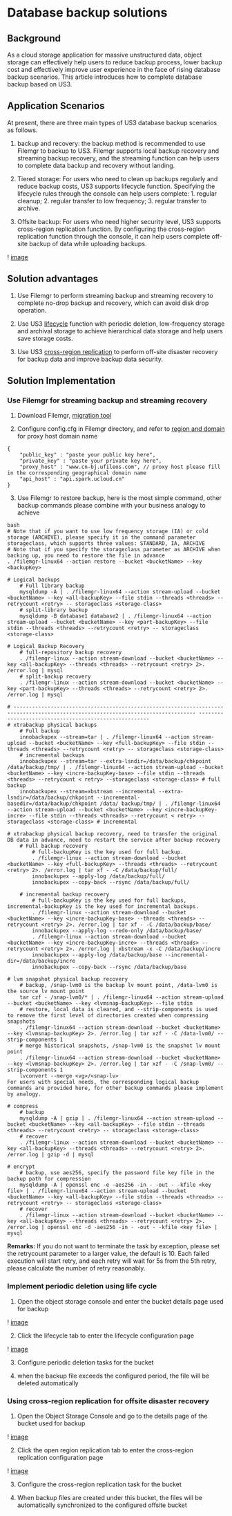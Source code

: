 # Database backup solutions

## Background
As a cloud storage application for massive unstructured data, object storage can effectively help users to reduce backup process, lower backup cost and effectively improve user experience in the face of rising database backup scenarios.
This article introduces how to complete database backup based on US3.

## Application Scenarios
At present, there are three main types of US3 database backup scenarios as follows.

1. backup and recovery: the backup method is recommended to use Filemgr to backup to US3.
Filemgr supports local backup recovery and streaming backup recovery, and the streaming function can help users to complete data backup and recovery without landing.

2. Tiered storage: For users who need to clean up backups regularly and reduce backup costs, US3 supports lifecycle function.
Specifying the lifecycle rules through the console can help users complete: 1. regular cleanup; 2. regular transfer to low frequency; 3. regular transfer to archive.

3. Offsite backup: For users who need higher security level, US3 supports cross-region replication function.
By configuring the cross-region replication function through the console, it can help users complete off-site backup of data while uploading backups.

! [image](/images/backup1.png)

## Solution advantages
1. Use Filemgr to perform streaming backup and streaming recovery to complete no-drop backup and recovery, which can avoid disk drop operation.

2. Use US3 [lifecycle](/ufile/guide/lifecycle) function with periodic deletion, low-frequency storage and archival storage to achieve hierarchical data storage and help users save storage costs.

3. Use US3 [cross-region replication](/ufile/guide/multisite) to perform off-site disaster recovery for backup data and improve backup data security.

## Solution Implementation
### Use Filemgr for streaming backup and streaming recovery
1. Download Filemgr, [migration tool](ufile/tools/tools/tools_file)

2. Configure config.cfg in Filemgr directory, and refer to [region and domain](/ufile/introduction/region) for proxy host domain name

```
{
    "public_key" : "paste your public key here",
    "private_key" : "paste your private key here",
    "proxy_host" : "www.cn-bj.ufileos.com", // proxy host please fill in the corresponding geographical domain name
    "api_host" : "api.spark.ucloud.cn"
}
````
3. Use Filemgr to restore backup, here is the most simple command, other backup commands please combine with your business analogy to achieve

```
bash
# Note that if you want to use low frequency storage (IA) or cold storage (ARCHIVE), please specify it in the command parameter storageclass, which supports three values: STANDARD, IA, ARCHIVE
# Note that if you specify the storageclass parameter as ARCHIVE when backing up, you need to restore the file in advance
. /filemgr-linux64 --action restore --bucket <bucketName> --key <backupKey>

# Logical backups
    # Full library backup
    mysqldump -A | . /filemgr-linux64 --action stream-upload --bucket <bucketName> --key <all-backupKey> --file stdin --threads <threads> --retrycount <retry> -- storageclass <storage-class>
    # split-library backup
    mysqldump -B database1 database2 | . /filemgr-linux64 --action stream-upload --bucket <bucketName> --key <part-backupKey> --file stdin --threads <threads> --retrycount <retry> -- storageclass <storage-class>

# Logical Backup Recovery
    # full-repository backup recovery
    . /filemgr-linux --action stream-download --bucket <bucketName> --key <all-backupKey> --threads <threads> --retrycount <retry> 2>. /error.log | mysql
    # split-backup recovery
    . /filemgr-linux --action stream-download --bucket <bucketName> --key <part-backupKey> --threads <threads> --retrycount <retry> 2>. /error.log | mysql

# --------------------------------------------------------------------------------------------------------------------------------- ------------------------------------------------------
# xtrabackup physical backups
    # Full backup
    innobackupex --stream=tar | . /filemgr-linux64 --action stream-upload --bucket <bucketName> --key <full-backupKey> --file stdin --threads <threads> --retrycount <retry> -- storageclass <storage-class>
    # incremental backups
    innobackupex --stream=tar --extra-lsndir=/data/backup/chkpoint /data/backup/tmp/ | . /filemgr-linux64 --action stream-upload --bucket <bucketName> --key <incre-backupKey-base> --file stdin --threads <threads> --retrycount < retry> --storageclass <storage-class> # full backup
    innobackupex --stream=xbstream --incremental --extra-lsndir=/data/backup/chkpoint --incremental-basedir=/data/backup/chkpoint /data/ backup/tmp/ | . /filemgr-linux64 --action stream-upload --bucket <bucketName> --key <incre-backupKey-incre> --file stdin --threads <threads> --retrycount < retry> --storageclass <storage-class> # incremental

# xtrabackup physical backup recovery, need to transfer the original DB data in advance, need to restart the service after backup recovery
    # Full backup recovery
        # full-backupKey is the key used for full backup.
        . /filemgr-linux --action stream-download --bucket <bucketName> --key <full-backupKey> --threads <threads> --retrycount <retry> 2>. /error.log | tar xf - -C /data/backup/full/
        innobackupex --apply-log /data/backup/full/
        innobackupex --copy-back --rsync /data/backup/full/

    # incremental backup recovery
        # full-backupKey is the key used for full backups, incremental-backupKey is the key used for incremental backups.
        . /filemgr-linux --action stream-download --bucket <bucketName> --key <incre-backupKey-base> --threads <threads> --retrycount <retry> 2>. /error.log | tar xf - -C /data/backup/base/
        innobackupex --apply-log --redo-only /data/backup/base/
        . /filemgr-linux --action stream-download --bucket <bucketName> --key <incre-backupKey-incre> --threads <threads> --retrycount <retry> 2>. /error.log | xbstream -x -C /data/backup/incre
        innobackupex --apply-log /data/backup/base --incremental-dir=/data/backup/incre
        innobackupex --copy-back --rsync /data/backup/base

# lvm snapshot physical backup recovery
    # backup, /snap-lvm0 is the backup lv mount point, /data-lvm0 is the source lv mount point
    tar czf - /snap-lvm0/* | . /filemgr-linux64 --action stream-upload --bucket <bucketName> --key <lvmsnap-backupKey> --file stdin
    # restore, local data is cleared, and --strip-components is used to remove the first level of directories created when compressing snapshots
    . /filemgr-linux64 --action stream-download --bucket <bucketName> --key <lvmsnap-backupKey> 2>. /error.log | tar xzf - -C /data-lvm0/ --strip-components 1
    # merge historical snapshots, /snap-lvm0 is the snapshot lv mount point
    . /filemgr-linux64 --action stream-download --bucket <bucketName> --key <lvmsnap-backupKey> 2>. /error.log | tar xzf - -C /snap-lvm0/ --strip-components 1
    lvconvert --merge <vg>/<snap-lv>
For users with special needs, the corresponding logical backup commands are provided here, for other backup commands please implement by analogy.

# compress
    # backup
    mysqldump -A | gzip | . /filemgr-linux64 --action stream-upload --bucket <bucketName> --key <all-backupKey> --file stdin --threads <threads> --retrycount <retry> -- storageclass <storage-class>
    # recover
    . /filemgr-linux --action stream-download --bucket <bucketName> --key <all-backupKey> --threads <threads> --retrycount <retry> 2>. /error.log | gzip -d | mysql

# encrypt
    # backup, use aes256, specify the password file key file in the backup path for compression
    mysqldump -A | openssl enc -e -aes256 -in - -out - -kfile <key file> | . /filemgr-linux64 --action stream-upload --bucket <bucketName> --key <all-backupKey> --file stdin --threads <threads> --retrycount <retry> -- storageclass <storage-class>
    # recover
    . /filemgr-linux --action stream-download --bucket <bucketName> --key <all-backupKey> --threads <threads> --retrycount <retry> 2>. /error.log | openssl enc -d -aes256 -in - -out - -kfile <key file> | mysql
```

**Remarks:**
If you do not want to terminate the task by exception, please set the retrycount parameter to a larger value, the default is 10. Each failed execution will start retry, and each retry will wait for 5s from the 5th retry, please calculate the number of retry reasonably.

### Implement periodic deletion using life cycle
1. Open the object storage console and enter the bucket details page used for backup

! [image](/images/backup2.png)

2. Click the lifecycle tab to enter the lifecycle configuration page

! [image](/images/backup3.png)

3. Configure periodic deletion tasks for the bucket

4. when the backup file exceeds the configured period, the file will be deleted automatically

### Using cross-region replication for offsite disaster recovery
1. Open the Object Storage Console and go to the details page of the bucket used for backup

! [image](/images/backup4.png)

2. Click the open region replication tab to enter the cross-region replication configuration page

! [image](/images/backup5.png)

3. Configure the cross-region replication task for the bucket

4. When backup files are created under this bucket, the files will be automatically synchronized to the configured offsite bucket
